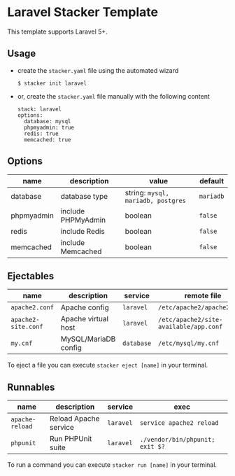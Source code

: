 # Laravel Stacker Template

This template supports Laravel 5+.

## Usage

- create the `stacker.yaml` file using the automated wizard

  ```
  $ stacker init laravel
  ```

- or, create the `stacker.yaml` file manually with the following content

  ```
  stack: laravel
  options:
    database: mysql
    phpmyadmin: true
    redis: true
    memcached: true
  ```

## Options

| name | description | value | default |
| ---- | ----------- | ----- | ------- |
| database | database type | string: `mysql, mariadb, postgres` | `mariadb`|
| phpmyadmin | include PHPMyAdmin | boolean | `false` |
| redis | include Redis | boolean | `false` |
| memcached | include Memcached | boolean | `false` |

## Ejectables

| name | description | service | remote file |
| ---- | ----------- | ------- | ----------- |
| `apache2.conf` | Apache config | `laravel` | `/etc/apache2/apache2.conf` |
| `apache2-site.conf` | Apache virtual host | `laravel` | `/etc/apache2/site-available/app.conf` |
| `my.cnf` | MySQL/MariaDB config | `database` | `/etc/mysql/my.cnf` |

To eject a file you can execute `stacker eject [name]` in your terminal.

## Runnables

| name | description | service | exec |
| ---- | ----------- | ------- | ---- |
| `apache-reload` | Reload Apache service | `laravel` | `service apache2 reload` |
| `phpunit` | Run PHPUnit suite | `laravel` | `./vendor/bin/phpunit; exit $?` |

To run a command you can execute `stacker run [name]` in your terminal.